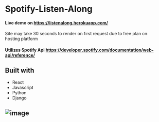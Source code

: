 # Spotify-Listen-Along
#### Live demo on https://listenalong.herokuapp.com/  
Site may take 30 seconds to render on first request due to free plan on hosting platform
#### **Utilizes Spotify Api https://developer.spotify.com/documentation/web-api/reference/** 
## Built with
- React
- Javascript
- Python
- Django  
## ![image](https://i.gyazo.com/de2f1936417efbb0df43838c04a21ccd.png)
